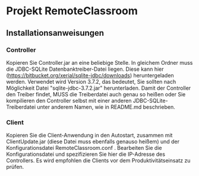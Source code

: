 # Projekt RemoteClassroom
## Installationsanweisungen
### Controller
Kopieren Sie Controller.jar an eine beliebige Stelle. In gleichem Ordner muss die JDBC-SQLite Datenbanktreiber-Datei liegen. Diese kann hier (https://bitbucket.org/xerial/sqlite-jdbc/downloads) heruntergeladen werden. Verwendet wird Version 3.7.2, das bedeutet, Sie sollten nach M&ouml;glichkeit Datei "sqlite-jdbc-3.7.2.jar" herunterladen. Damit der Controller den Treiber findet, MUSS die Treiberdatei auch genau so hei&szlig;en oder Sie kompilieren den Controller selbst mit einer anderen JDBC-SQLite-Treiberdatei unter anderem Namen, wie in README.md beschrieben.
### Client
Kopieren Sie die Client-Anwendung in den Autostart, zusammen mit ClientUpdate.jar (diese Datei muss ebenfalls genauso hei&szlig;em) und der Konfigurationsdatei RemoteClassroom.conf . Bearbeiten Sie die Konfigurationsdatei und spezifizieren Sie hier die IP-Adresse des Controllers. Es wird empfohlen die Clients vor dem Produktivit&auml;tseinsatz zu pr&uuml;fen.